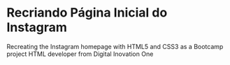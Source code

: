 # Recriando Página Inicial do Instagram
Recreating the Instagram homepage with HTML5 and CSS3 as a Bootcamp project HTML developer from Digital Inovation One
